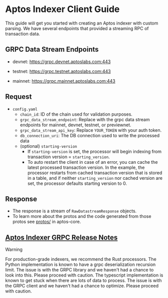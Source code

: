 # Aptos Indexer Client Guide

This guide will get you started with creating an Aptos indexer with custom parsing. We have several endpoints that provided a streaming RPC of transaction data.

## GRPC Data Stream Endpoints

- devnet: https://grpc.devnet.aptoslabs.com:443

- testnet: https://grpc.testnet.aptoslabs.com:443

- mainnet: https://grpc.mainnet.aptoslabs.com:443

## Request

- `config.yaml`
  - `chain_id`: ID of the chain used for validation purposes.
  - `grpc_data_stream_endpoint`: Replace with the grpc data stream endpoints for mainnet, devnet, testnet, or previewnet.
  - `grpc_data_stream_api_key`: Replace `YOUR_TOKEN` with your auth token.
  - `db_connection_uri`: The DB connection used to write the processed data
  - (optional) `starting-version`
    - If `starting-version` is set, the processor will begin indexing from transaction version = `starting_version`.
    - To auto restart the client in case of an error, you can cache the latest processed transaction version. In the example, the processor restarts from cached transaction version that is stored in a table, and if neither `starting_version` nor cached version are set, the processor defaults starting version to 0.

## Response

- The response is a stream of `RawDatastreamResponse` objects.
- To learn more about the protos and the code generated from those protos see [protos/](https://github.com/aptos-labs/aptos-core/tree/main/protos) in aptos-core.

## [Aptos Indexer GRPC Release Notes](https://github.com/aptos-labs/aptos-core/blob/main/ecosystem/indexer-grpc/release_notes.md)

> [!WARNING]  
> For production-grade indexers, we recommend the Rust processors.
> The Python implementation is known to have a grpc deserialization recursion limit. The issue is with the GRPC library and we haven't had a chance to look into this. Please proceed with caution.
> The typescript implementation is known to get stuck when there are lots of data to process. The issue is with the GRPC client and we haven't had a chance to optimize. Please proceed with caution.
